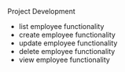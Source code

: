 Project Development
- list employee functionality
- create employee functionality
- update employee functionality
- delete employee functionality
- view employee functionality
